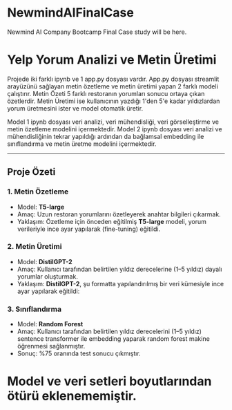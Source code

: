 # NewmindAIFinalCase
Newmind AI Company Bootcamp Final Case study will be here.

# Yelp Yorum Analizi ve Metin Üretimi

Projede iki farklı ipynb ve 1 app.py dosyası vardır. App.py dosyası streamlit arayüzünü sağlayan metin özetleme ve metin üretimi yapan 2 farklı modeli çalıştırır. Metin Özeti 5 farklı restoranın yorumları sonucu ortaya çıkan özetlerdir. Metin Üretimi ise kullanıcının yazdığı 1'den 5'e kadar yıldızlardan yorum üretmesini ister ve model otomatik üretir. 

Model 1 ipynb dosyası veri analizi, veri mühendisliği, veri görselleştirme ve metin özetleme modelini içermektedir.
Model 2 ipynb dosyası veri analizi ve mühendisliğinin tekrar yapıldığı ardından da bağlamsal embedding ile sınıflandırma ve metin üretme modelini içermektedir.

---

## **Proje Özeti**
### 1. **Metin Özetleme**
- Model: **T5-large**
- Amaç: Uzun restoran yorumlarını özetleyerek anahtar bilgileri çıkarmak.
- Yaklaşım: Özetleme için önceden eğitilmiş **T5-large** modeli, yorum verileriyle ince ayar yapılarak (fine-tuning) eğitildi.

### 2. **Metin Üretimi**
- Model: **DistilGPT-2**
- Amaç: Kullanıcı tarafından belirtilen yıldız derecelerine (1–5 yıldız) dayalı yorumlar oluşturmak.
- Yaklaşım: **DistilGPT-2**, şu formatta yapılandırılmış bir veri kümesiyle ince ayar yapılarak eğitildi:

### 3. **Sınıflandırma**
- Model: **Random Forest**
- Amaç: Kullanıcı tarafından belirtilen yıldız derecelerini (1–5 yıldız) sentence transformer ile embedding yaparak random forest makine öğrenmesi sağlanmıştır.
- Sonuç: %75 oranında test sonucu çıkmıştır.

  
# Model ve veri setleri boyutlarından ötürü eklenememiştir.
